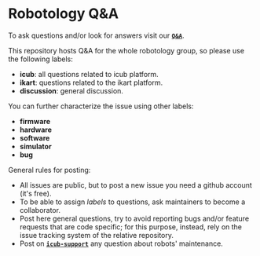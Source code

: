 # Robotology Q&A
To ask questions and/or look for answers visit our [**`Q&A`**](https://github.com/robotology/QA/issues?utf8=%E2%9C%93&q=is%3Aissue).

This repository hosts Q&A for the whole robotology group, so please use the following labels:

* **icub**: all questions related to icub platform.
* **ikart**: questions related to the ikart platform.
* **discussion**: general discussion.

You can further characterize the issue using other labels:
* **firmware**
* **hardware**
* **software**
* **simulator**
* **bug**

General rules for posting:
- All issues are public, but to post a new issue you need a github account (it's free).
- To be able to assign _labels_ to questions, ask maintainers to become a collaborator.
- Post here general questions, try to avoid reporting bugs and/or feature requests that are code specific; for this purpose, instead, rely on the issue tracking system of the relative repository.
- Post on [**`icub-support`**](https://github.com/robotology/icub-support) any question about robots' maintenance.


